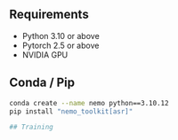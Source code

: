 ## Requirements
- Python 3.10 or above
- Pytorch 2.5 or above
- NVIDIA GPU

## Conda / Pip
```bash
conda create --name nemo python==3.10.12
pip install "nemo_toolkit[asr]"

## Training
